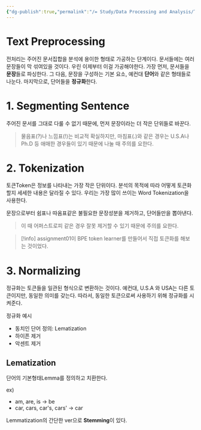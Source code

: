 ```yaml
---
{"dg-publish":true,"permalink":"/= Study/Data Processing and Analysis/Text Preprocessing/","created":"2023-12-21T18:08:30.000+09:00","updated":"2025-01-14T15:33:44.000+09:00"}
---
```


# Text Preprocessing
전처리는 주어진 문서집합을 분석에 용이한 형태로 가공하는 단계이다.
문서들에는 여러 문장들이 막 섞여있을 것이다. 우린 이제부터 이걸 가공해야한다.
가장 먼저, 문서들을 **문장**들로 파싱한다.
그 다음, 문장을 구성하는 기본 요소, 예컨대 **단어**와 같은 형태들로 나눈다.
마지막으로, 단어들을 **정규화**한다.

# 1. Segmenting Sentence
주어진 문서를 그대로 다룰 수 없기 때문에, 먼저 문장이라는 더 작은 단위들로 바꾼다.

>물음표(?)나 느낌표(!)는 비교적 확실하지만, 마침표(.)와 같은 경우는 U.S.A나 Ph.D 등 애매한 경우들이 있기 때문에 나눌 때 주의를 요한다.

# 2. Tokenization
토큰Token은 정보를 나타내는 가장 작은 단위이다.
분석의 목적에 따라 어떻게 토큰화할지 세세한 내용은 달라질 수 있다.
우리는 가장 많이 쓰이는 Word Tokenization을 사용한다.

문장으로부터 쉼표나 따옴표같은 불필요한 문장성분을 제거하고, 단어들만을 뽑아낸다.

>이 때 어퍼스트로피 같은 경우 잘못 제거할 수 있기 때문에 주의를 요한다.

>[!info]
>assignment01이 BPE token learner를 만들어서 직접 토큰화를 해보는 것이었다.

# 3. Normalizing
정규화는 토큰들을 일관된 형식으로 변환하는 것이다.
예컨대, U.S.A 와 USA는 다른 토큰이지만, 동일한 의미를 갖는다. 따라서, 동일한 토큰으로써 사용하기 위해 정규화를 시켜준다.

정규화 예시
- 동치인 단어 정의: Lematization
- 하이픈 제거
- 악센트 제거

## Lematization
단어의 기본형태Lemma를 정의하고 치환한다.

ex)
- am, are, is -> be
- car, cars, car's, cars' -> car

Lemmatization의 간단한 ver으로 **Stemming**이 있다.

